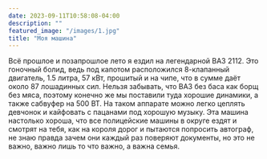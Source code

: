 ```yaml
---
date: 2023-09-11T10:58:08-04:00
description: ""
featured_image: "/images/1.jpg"
title: "Моя машина"
---
```


Всё прошлое и позапрошлое лето я ездил на легендарной ВАЗ 2112. Это гоночный болид, ведь под капотом расположился 8-клапанный двигатель, 1.5 литра, 57 кВт, прошитый и на чипе, что в сумме даёт около 87 лошадинных сил. Нельзя забывать, что ВАЗ без баса как борщ без мяса, поэтому конечно же мы поставили туда хорошие динамики, а также сабвуфер на 500 ВТ. На таком аппарате можно легко цеплять девчонок и кайфовать с пацанами под хорошую музыку. Эта машина настолько хороша, что все полицейские машины в округе ездят и смотрят на тебя,  как на короля дорог и пытаются попросить автограф, не знаю правда зачем они каждый раз поверяют документы, но это не важно, важно лишь то что важно, а важна семья.